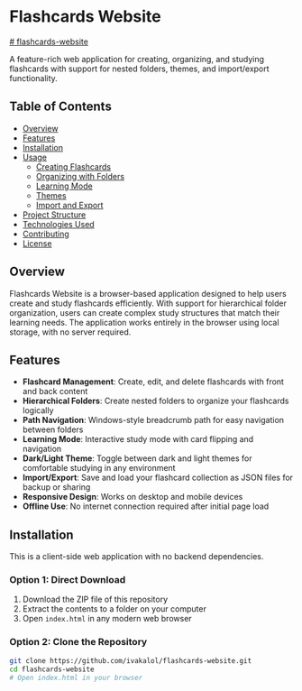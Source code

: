 # Flashcards Website

[# flashcards-website](https://ivakalol.github.io/flashcards-website/)

A feature-rich web application for creating, organizing, and studying flashcards with support for nested folders, themes, and import/export functionality.

## Table of Contents

- [Overview](#overview)
- [Features](#features)
- [Installation](#installation)
- [Usage](#usage)
  - [Creating Flashcards](#creating-flashcards)
  - [Organizing with Folders](#organizing-with-folders)
  - [Learning Mode](#learning-mode)
  - [Themes](#themes)
  - [Import and Export](#import-and-export)
- [Project Structure](#project-structure)
- [Technologies Used](#technologies-used)
- [Contributing](#contributing)
- [License](#license)

## Overview

Flashcards Website is a browser-based application designed to help users create and study flashcards efficiently. With support for hierarchical folder organization, users can create complex study structures that match their learning needs. The application works entirely in the browser using local storage, with no server required.

## Features

- **Flashcard Management**: Create, edit, and delete flashcards with front and back content
- **Hierarchical Folders**: Create nested folders to organize your flashcards logically
- **Path Navigation**: Windows-style breadcrumb path for easy navigation between folders
- **Learning Mode**: Interactive study mode with card flipping and navigation
- **Dark/Light Theme**: Toggle between dark and light themes for comfortable studying in any environment
- **Import/Export**: Save and load your flashcard collection as JSON files for backup or sharing
- **Responsive Design**: Works on desktop and mobile devices
- **Offline Use**: No internet connection required after initial page load

## Installation

This is a client-side web application with no backend dependencies.

### Option 1: Direct Download

1. Download the ZIP file of this repository
2. Extract the contents to a folder on your computer
3. Open `index.html` in any modern web browser

### Option 2: Clone the Repository

```bash
git clone https://github.com/ivakalol/flashcards-website.git
cd flashcards-website
# Open index.html in your browser
